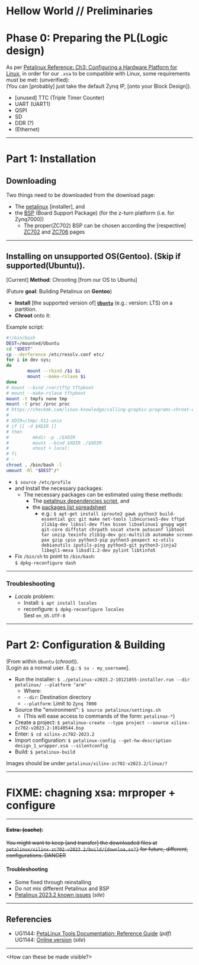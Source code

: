 # Hellow World // Preliminaries

# Phase 0: Preparing the PL(Logic design)

As per [Petalinux Reference: Ch3: Configuring a Hardware Platform for Linux][reference], in order for our `.xsa` to be compatible with Linux, some requirements must be met: (unverified):  
(You can [probably] just take the default Zynq IP, [onto your Block Design\]).  

* [unused\] TTC (Triple Timer Counter)
* UART (UART1)
* QSPI
* SD
* DDR (?)
* (Ethernet)

---

# Part 1: Installation

## Downloading

Two things need to be downloaded from the download page:

* The [petalinux][petalinux] [installer], and
* the [BSP][petalinux] (Board Support Package) (for the z-turn platform (i.e. for Zynq7000))
    * The proper(ZC702) BSP can be chosen according the [respective] [ZC702][ZC702] and [ZC706][ZC706] pages

---

## Installing on unsupported OS(Gentoo). (Skip if supported(Ubuntu)).

[Current] **Method**: Chrooting [from our OS to Ubuntu]

(Future **goal**: Building Petalinux on **Gentoo**)

* **Install** [the supported version of] [**`Ubuntu`**][Ubuntu] (e.g.: version: LTS) on a partition.
* **Chroot** onto it:

Example script:

```bash
#!/bin/bash
DEST=/mounted/Ubuntu
cd "$DEST"
cp --derference /etc/resolv.conf etc/
for i in dev sys;
do
        mount --rbind /$i $i
        mount --make-rslave $i
done
# mount --bind /var/tftp tftpboot
# mount --make-rslave tftpboot
mount -t tmpfs none tmp
mount -t proc /proc proc
# https://checkmk.com/linux-knowledge/calling-graphic-programs-chroot-environment
#                                                                                                                                                                                                                                              
# XDIR=/tmp/.X11-unix                                                                                                                                                                                                                            
# if [[ -d $XDIR ]]                                                                                                                                                                                                                              
# then                                                                                                                                                                                                                                           
#         mkdir -p ./$XDIR                                                                                                                                                                                                                       
#         mount --bind $XDIR ./$XDIR                                                                                                                                                                                                             
#         xhost + local:                                                                                                                                                                                                                         
# fi                                                                                                                                                                                                                                             
# -                                                                                                                                                                                                                                            
chroot . /bin/bash -l                                                                                                                                                                                                                          
umount -Rl "$DEST"/*
```

* `$ source /etc/profile`
* and Install the necessary packages:
    * The necessary packages can be estimated using these methods:
        * The [petalinux dependencies script][plnx], and
        * the [packages list spreadsheet][xlsx]
            * e.g.: `$ apt-get install iproute2 gawk python3 build-essential gcc git make net-tools libncurses5-dev tftpd zlib1g-dev libssl-dev flex bison libselinux1 gnupg wget git-core diffstat chrpath socat xterm autoconf libtool tar unzip texinfo zlib1g-dev gcc-multilib automake screen pax gzip cpio python3-pip python3-pexpect xz-utils debianutils iputils-ping python3-git python3-jinja2 libegl1-mesa libsdl1.2-dev pylint libtinfo5`
* Fix `/bin/sh` to point to `/bin/bash`:  
  `$ dpkg-reconfigure dash`

---

### Troubleshooting

* *Locale* problem:
    * Install: `$ apt install locales`
    * reconfigure: `$ dpkg-reconfigure locales`  
      Sest `en_US.UTF-8`

---

# Part 2: Configuration & Building

(From within `Ubuntu` (*chroot*)).  
[Login as a normal user. E.g.: `$ su - my_username`\].

* Run the installer: `$ ./petalinux-v2023.2-10121855-installer.run --dir petalinux/ --platform "arm"`
    * Where:
    * `--dir`: Destination directory
    * `--platform`: Limit to `Zynq 7000`
* Source the "environment": `$ source petalinux/settings.sh`
    * (This will ease access to commands of the form: `petalinux-*`)
* Create a project: `$ petalinux-create --type project --source xilinx-zc702-v2023.2-10140544.bsp`
* Enter: `$ cd xilinx-zc702-2023.2`
* Import configuration: `$ petalinux-config --get-hw-description design_1_wrapper.xsa --silentconfig`
* Build: `$ petalinux-build`

Images should be under `petalinux/xilinx-zc702-v2023.2/linux/?`

---

# FIXME: chagning xsa: mrproper + configure

---

#### ~~Extra: (cache)~~:

~~You might want to keep [and transfer\] the downloaded files at `petalinux/xilinx-zc702-v2023.2/build/{downloa,ss?}` for future, different, configurations. DANGER~~

#### Troubleshooting

* Some fixed through reinstalling
* Do not mix different Petalinux and BSP
* [Petalinux 2023.2 known issues](https://support.xilinx.com/s/article/000035572) (*site*)
---

## Referencies

* UG1144: [PetaLinux Tools Documentation: Reference Guide](https://www.xilinx.com/support/documentation/sw_manuals/xilinx2020_1/ug1144-petalinux-tools-reference-guide.pdf) (*pdf*)  
  UG1144: [Online version](https://docs.xilinx.com/r/en-US/ug1144-petalinux-tools-reference-guide/Overview) (*site*)

---

<How can these be made visible?>

[reference]: https://www.xilinx.com/support/documentation/sw_manuals/xilinx2020_1/ug1144-petalinux-tools-reference-guide.pdf "Petalinux Reference"
[petalinux]: https://www.xilinx.com/support/download/index.html/content/xilinx/en/downloadNav/embedded-design-tools.html "Petalinux installer"
[ZC702]: https://www.xilinx.com/products/boards-and-kits/ek-z7-zc702-g.html "ZC702 Evaluation Kit"
[ZC706]: https://www.xilinx.com/products/boards-and-kits/ek-z7-zc706-g.html "ZC706 Evaluation Kit"
[plnx]: https://support.xilinx.com/s/article/73296 "Petalinux Dependencies Script"
[xlsx]: https://support.xilinx.com/s/article/000035572 "Packages list (excel)"
[Ubuntu]: https://ubuntu.com/download/server#downloads "Ubuntu LTS"

